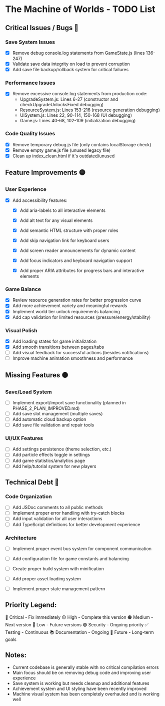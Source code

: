 # The Machine of Worlds - TODO List

## Critical Issues / Bugs 🔴

### Save System Issues
- [x] Remove debug console.log statements from GameState.js (lines 136-247)
- [x] Validate save data integrity on load to prevent corruption
- [x] Add save file backup/rollback system for critical failures

### Performance Issues
- [x] Remove excessive console.log statements from production code:
  - UpgradeSystem.js: Lines 6-27 (constructor and checkUpgradeUnlocksFixed debugging)
  - ResourceSystem.js: Lines 153-216 (resource generation debugging)
  - UISystem.js: Lines 22, 90-114, 150-168 (UI debugging)
  - Game.js: Lines 40-68, 102-109 (initialization debugging)

### Code Quality Issues
- [x] Remove temporary debug.js file (only contains localStorage check)
- [x] Remove empty game.js file (unused legacy file)
- [x] Clean up index_clean.html if it's outdated/unused

## Feature Improvements 🟡

### User Experience
- [x] Add accessibility features:
  - [x] Add aria-labels to all interactive elements
  - [x] Add alt text for any visual elements
  - [x] Add semantic HTML structure with proper roles
  - [x] Add skip navigation link for keyboard users
  - [x] Add screen reader announcements for dynamic content
  - [x] Add focus indicators and keyboard navigation support
  - [x] Add proper ARIA attributes for progress bars and interactive elements


### Game Balance
- [x] Review resource generation rates for better progression curve
- [x] Add more achievement variety and meaningful rewards
- [x] Implement world tier unlock requirements balancing
- [x] Add cap validation for limited resources (pressure/energy/stability)

### Visual Polish
- [x] Add loading states for game initialization
- [x] Add smooth transitions between pages/tabs
- [ ] Add visual feedback for successful actions (besides notifications)
- [ ] Improve machine animation smoothness and performance

## Missing Features 🟠

### Save/Load System
- [ ] Implement export/import save functionality (planned in PHASE_2_PLAN_IMPROVED.md)
- [ ] Add save slot management (multiple saves)
- [ ] Add automatic cloud backup option
- [ ] Add save file validation and repair tools

### UI/UX Features
- [ ] Add settings persistence (theme selection, etc.)
- [ ] Add particle effects toggle in settings
- [ ] Add game statistics/analytics page
- [ ] Add help/tutorial system for new players

## Technical Debt 🔵

### Code Organization
- [ ] Add JSDoc comments to all public methods
- [ ] Implement proper error handling with try-catch blocks
- [ ] Add input validation for all user interactions
- [ ] Add TypeScript definitions for better development experience

### Architecture
- [ ] Implement proper event bus system for component communication
- [ ] Add configuration file for game constants and balancing
- [ ] Create proper build system with minification
- [ ] Add proper asset loading system
- [ ] Implement proper state management pattern





## Priority Legend:
🔴 Critical - Fix immediately
🟡 High - Complete this version
🟠 Medium - Next version
🔵 Low - Future versions
🟣 Security - Ongoing priority
✅ Testing - Continuous
📚 Documentation - Ongoing
🚀 Future - Long-term goals

## Notes:
- Current codebase is generally stable with no critical compilation errors
- Main focus should be on removing debug code and improving user experience
- Save system is working but needs cleanup and additional features
- Achievement system and UI styling have been recently improved
- Machine visual system has been completely overhauled and is working well
